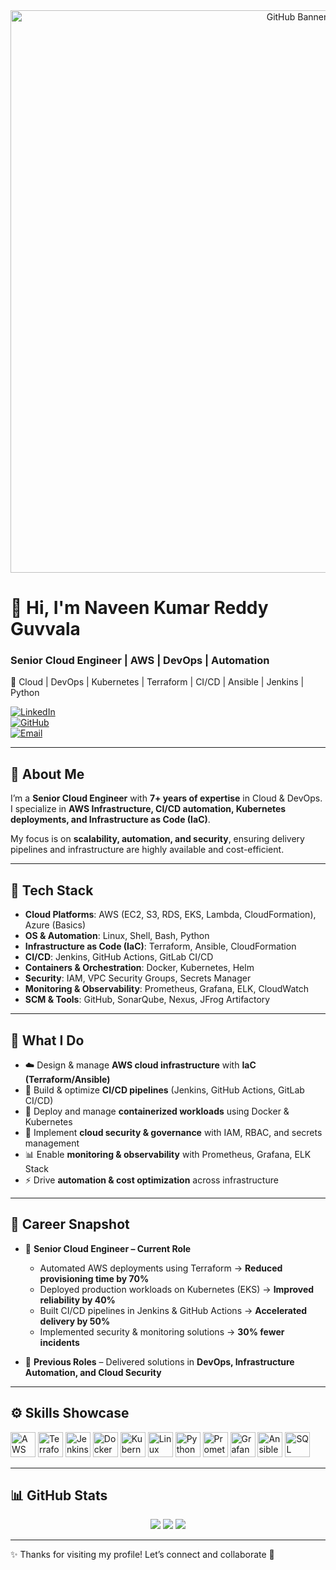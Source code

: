 <div align="center">
  <img src="https://github.com/naveenreddyguvvala/naveenreddyguvvala/blob/main/banner.png" alt="GitHub Banner" width="900"/>
</div>

# 👋 Hi, I'm Naveen Kumar Reddy Guvvala  

### Senior Cloud Engineer | AWS | DevOps | Automation  
🚀 Cloud | DevOps | Kubernetes | Terraform | CI/CD | Ansible | Jenkins | Python  

[![LinkedIn](https://img.shields.io/badge/LinkedIn-Connect-blue?logo=linkedin&style=flat)](https://www.linkedin.com/in/naveenreddyguvvala/)  
[![GitHub](https://img.shields.io/badge/GitHub-Follow-black?logo=github&style=flat)](https://github.com/naveenreddyguvvala)  
[![Email](https://img.shields.io/badge/Email-naveenreddyguvvala%40gmail.com-red?logo=gmail&style=flat)](mailto:naveenreddyguvvala@gmail.com)  

---

## 🔹 About Me  

I’m a **Senior Cloud Engineer** with **7+ years of expertise** in Cloud & DevOps.  
I specialize in **AWS Infrastructure, CI/CD automation, Kubernetes deployments, and Infrastructure as Code (IaC)**.  

My focus is on **scalability, automation, and security**, ensuring delivery pipelines and infrastructure are highly available and cost-efficient.  

---

## 🧰 Tech Stack  

- **Cloud Platforms**: AWS (EC2, S3, RDS, EKS, Lambda, CloudFormation), Azure (Basics)  
- **OS & Automation**: Linux, Shell, Bash, Python  
- **Infrastructure as Code (IaC)**: Terraform, Ansible, CloudFormation  
- **CI/CD**: Jenkins, GitHub Actions, GitLab CI/CD  
- **Containers & Orchestration**: Docker, Kubernetes, Helm  
- **Security**: IAM, VPC Security Groups, Secrets Manager  
- **Monitoring & Observability**: Prometheus, Grafana, ELK, CloudWatch  
- **SCM & Tools**: GitHub, SonarQube, Nexus, JFrog Artifactory  

---

## 🔧 What I Do  

- ☁️ Design & manage **AWS cloud infrastructure** with **IaC (Terraform/Ansible)**  
- 🚀 Build & optimize **CI/CD pipelines** (Jenkins, GitHub Actions, GitLab CI/CD)  
- 🐳 Deploy and manage **containerized workloads** using Docker & Kubernetes  
- 🔐 Implement **cloud security & governance** with IAM, RBAC, and secrets management  
- 📊 Enable **monitoring & observability** with Prometheus, Grafana, ELK Stack  
- ⚡ Drive **automation & cost optimization** across infrastructure  

---

## 💼 Career Snapshot  

- 🏢 **Senior Cloud Engineer – Current Role**  
  - Automated AWS deployments using Terraform → **Reduced provisioning time by 70%**  
  - Deployed production workloads on Kubernetes (EKS) → **Improved reliability by 40%**  
  - Built CI/CD pipelines in Jenkins & GitHub Actions → **Accelerated delivery by 50%**  
  - Implemented security & monitoring solutions → **30% fewer incidents**  

- 🏢 **Previous Roles** – Delivered solutions in **DevOps, Infrastructure Automation, and Cloud Security**  

---

## ⚙️ Skills Showcase  

<p align="left">
  <a href="https://aws.amazon.com" target="_blank"><img src="https://raw.githubusercontent.com/danielcranney/readme-generator/main/public/icons/skills/aws-colored.svg" width="40" height="40" alt="AWS" /></a>
  <a href="https://www.terraform.io/" target="_blank"><img src="https://cdn.jsdelivr.net/gh/devicons/devicon/icons/terraform/terraform-original.svg" width="40" height="40" alt="Terraform" /></a>
  <a href="https://www.jenkins.io/" target="_blank"><img src="https://cdn.jsdelivr.net/gh/devicons/devicon/icons/jenkins/jenkins-original.svg" width="40" height="40" alt="Jenkins" /></a>
  <a href="https://www.docker.com/" target="_blank"><img src="https://cdn.jsdelivr.net/gh/devicons/devicon/icons/docker/docker-original.svg" width="40" height="40" alt="Docker" /></a>
  <a href="https://kubernetes.io/" target="_blank"><img src="https://cdn.jsdelivr.net/gh/devicons/devicon/icons/kubernetes/kubernetes-plain.svg" width="40" height="40" alt="Kubernetes" /></a>
  <a href="https://www.linux.org/" target="_blank"><img src="https://cdn.jsdelivr.net/gh/devicons/devicon/icons/linux/linux-original.svg" width="40" height="40" alt="Linux" /></a>
  <a href="https://www.python.org/" target="_blank"><img src="https://cdn.jsdelivr.net/gh/devicons/devicon/icons/python/python-original.svg" width="40" height="40" alt="Python" /></a>
  <a href="https://prometheus.io/" target="_blank"><img src="https://cdn.jsdelivr.net/gh/devicons/devicon/icons/prometheus/prometheus-original.svg" width="40" height="40" alt="Prometheus" /></a>
  <a href="https://grafana.com/" target="_blank"><img src="https://cdn.jsdelivr.net/gh/devicons/devicon/icons/grafana/grafana-original.svg" width="40" height="40" alt="Grafana" /></a>
  <a href="https://www.ansible.com/" target="_blank"><img src="https://cdn.jsdelivr.net/gh/devicons/devicon/icons/ansible/ansible-original.svg" width="40" height="40" alt="Ansible" /></a>
  <a href="https://www.mysql.com/" target="_blank"><img src="https://cdn.jsdelivr.net/gh/devicons/devicon/icons/mysql/mysql-original.svg" width="40" height="40" alt="SQL" /></a>
</p>

---

## 📊 GitHub Stats  

<div align="center">
  <img src="https://github-readme-stats.vercel.app/api?username=naveenreddyguvvala&theme=tokyonight&hide_border=false&include_all_commits=true&count_private=true"/>
  <img src="https://nirzak-streak-stats.vercel.app/?user=naveenreddyguvvala&theme=dark&hide_border=false" />
  <img src="https://github-readme-stats.vercel.app/api/top-langs/?username=naveenreddyguvvala&theme=dark&hide_border=false&layout=compact" />
</div>  

---

✨ Thanks for visiting my profile! Let’s connect and collaborate 🚀  
